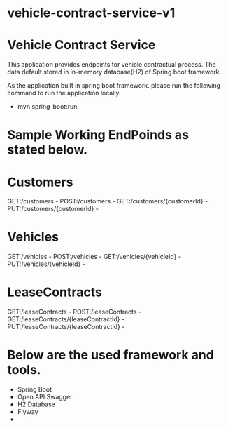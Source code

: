 # vehicle-contract-service-v1

# Vehicle Contract Service 

This application provides endpoints for vehicle contractual process. The data default stored in in-memory database(H2) of Spring boot framework.

As the application built in spring boot framework. please run the following command to run the application locally.
- mvn spring-boot:run 

# Sample Working EndPoinds as stated below.

# Customers
GET:/customers - 
POST:/customers - 
GET:/customers/{customerId} - 
PUT:/customers/{customerId} -

# Vehicles
GET:/vehicles - 
POST:/vehicles - 
GET:/vehicles/{vehicleId} -
PUT:/vehicles/{vehicleId} -

# LeaseContracts
GET:/leaseContracts -
POST:/leaseContracts -
GET:/leaseContracts/{leaseContractId} -
PUT:/leaseContracts/{leaseContractId} -
  
# Below are the used framework and tools.

- Spring Boot
- Open API Swagger
- H2 Database 
- Flyway
- 
  
 
